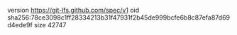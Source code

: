 version https://git-lfs.github.com/spec/v1
oid sha256:78ce3098c1ff28334213b31f47931f2b45de999bcfe6b8c87efa87d69d4ede9f
size 42747

